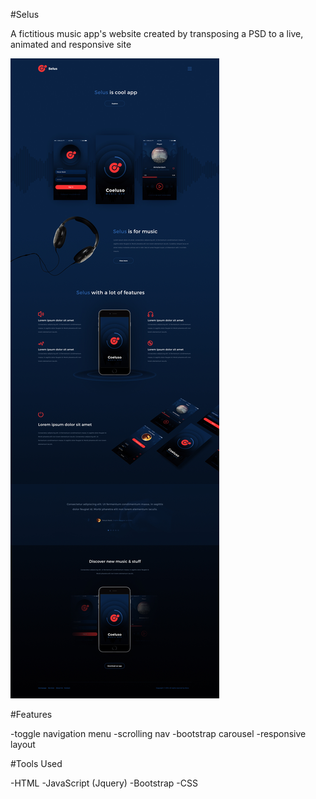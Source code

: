 #Selus

A fictitious music app's website created by transposing a PSD to a live, animated and responsive site

![Selus](images/Selus_Test.jpg)

#Features

-toggle navigation menu
-scrolling nav
-bootstrap carousel
-responsive layout


#Tools Used

-HTML
-JavaScript (Jquery)
-Bootstrap
-CSS

